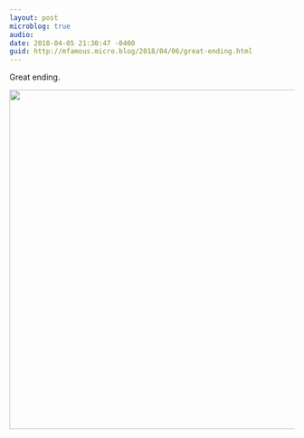 ```yaml
---
layout: post
microblog: true
audio: 
date: 2018-04-05 21:30:47 -0400
guid: http://mfamous.micro.blog/2018/04/06/great-ending.html
---
```

Great ending. 

<img src="http://mark.famousfamily.com/uploads/2018/964dc83b5a.jpg" width="600" height="600" />
